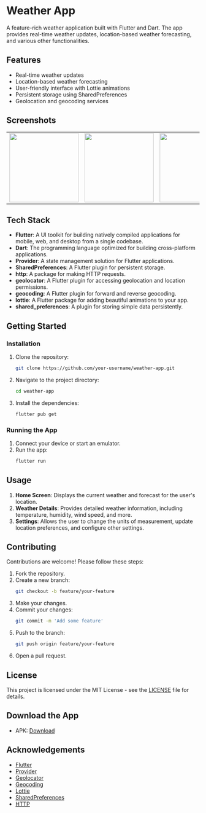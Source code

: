 # Weather App

A feature-rich weather application built with Flutter and Dart. The app provides real-time weather updates, location-based weather forecasting, and various other functionalities.

## Features

- Real-time weather updates
- Location-based weather forecasting
- User-friendly interface with Lottie animations
- Persistent storage using SharedPreferences
- Geolocation and geocoding services

## Screenshots

<table>
  <tr>
    <td><img src="https://github.com/yyuvraj54/WA_Flutter/assets/30363687/a579efc3-18ae-4c4b-8134-905a497ec383" width="180px"></td>
    <td><img src="https://github.com/yyuvraj54/WA_Flutter/assets/30363687/35052e32-f839-4614-811f-c335172b2068" width="180px"></td>
    <td><img src="https://github.com/yyuvraj54/WA_Flutter/assets/30363687/86cf120f-ef13-43b5-8f99-bf491bf472ef" width="180px"></td>
    <td><img src="https://github.com/yyuvraj54/WA_Flutter/assets/30363687/dec932ad-ab2c-4081-834c-e96dc791ac8d" width="180px"></td>
  </tr>
</table>

## Tech Stack

- **Flutter**: A UI toolkit for building natively compiled applications for mobile, web, and desktop from a single codebase.
- **Dart**: The programming language optimized for building cross-platform applications.
- **Provider**: A state management solution for Flutter applications.
- **SharedPreferences**: A Flutter plugin for persistent storage.
- **http**: A package for making HTTP requests.
- **geolocator**: A Flutter plugin for accessing geolocation and location permissions.
- **geocoding**: A Flutter plugin for forward and reverse geocoding.
- **lottie**: A Flutter package for adding beautiful animations to your app.
- **shared_preferences**: A plugin for storing simple data persistently.

## Getting Started

### Installation

1. Clone the repository:
    ```sh
    git clone https://github.com/your-username/weather-app.git
    ```
2. Navigate to the project directory:
    ```sh
    cd weather-app
    ```
3. Install the dependencies:
    ```sh
    flutter pub get
    ```

### Running the App

1. Connect your device or start an emulator.
2. Run the app:
    ```sh
    flutter run
    ```

## Usage

1. **Home Screen**: Displays the current weather and forecast for the user's location.
2. **Weather Details**: Provides detailed weather information, including temperature, humidity, wind speed, and more.
3. **Settings**: Allows the user to change the units of measurement, update location preferences, and configure other settings.

## Contributing

Contributions are welcome! Please follow these steps:

1. Fork the repository.
2. Create a new branch:
    ```sh
    git checkout -b feature/your-feature
    ```
3. Make your changes.
4. Commit your changes:
    ```sh
    git commit -m 'Add some feature'
    ```
5. Push to the branch:
    ```sh
    git push origin feature/your-feature
    ```
6. Open a pull request.

## License

This project is licensed under the MIT License - see the [LICENSE](LICENSE) file for details.

## Download the App
- APK: [Download](https://mega.nz/file/nJUwDJpC#oFwPV24wXmW9xwuCcpW5HCoKYGt3BKWoaViv_1YyeFA)

## Acknowledgements

- [Flutter](https://flutter.dev/)
- [Provider](https://pub.dev/packages/provider)
- [Geolocator](https://pub.dev/packages/geolocator)
- [Geocoding](https://pub.dev/packages/geocoding)
- [Lottie](https://pub.dev/packages/lottie)
- [SharedPreferences](https://pub.dev/packages/shared_preferences)
- [HTTP](https://pub.dev/packages/http)
